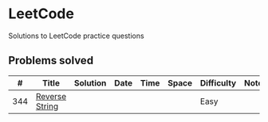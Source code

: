 # LeetCode
Solutions to LeetCode practice questions

## Problems solved
| # | Title | Solution | Date | Time | Space | Difficulty | Notes |
| - | ----- | -------- | ---- | ---- | ----- | ---------- | ----- |
| 344 | [Reverse String](https://leetcode.com/problems/reverse-string/description/) | | | | | Easy | |
